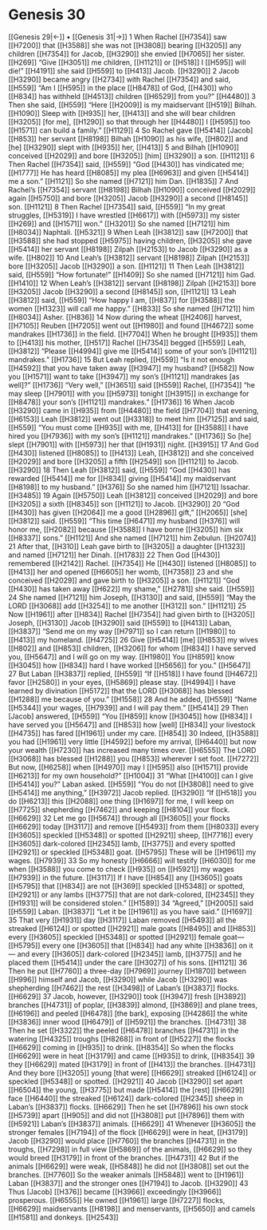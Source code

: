 # Genesis 30
[[Genesis 29|←]] • [[Genesis 31|→]]
1 When Rachel [[H7354]] saw [[H7200]] that [[H3588]] she was not [[H3808]] bearing [[H3205]] any children [[H7354]] for Jacob, [[H3290]] she envied [[H7065]] her sister. [[H269]] “Give [[H3051]] me  children, [[H1121]] or [[H518]] I [[H595]] will die!” [[H4191]] she said [[H559]] to [[H413]] Jacob. [[H3290]] 
2 Jacob [[H3290]] became angry [[H2734]] with Rachel [[H7354]] and said, [[H559]] “Am I [[H595]] in the place [[H8478]] of God, [[H430]] who [[H834]] has withheld [[H4513]] children [[H6529]] from you?” [[H4480]] 
3 Then she said, [[H559]] “Here [[H2009]] is my maidservant [[H519]] Bilhah. [[H1090]] Sleep with [[H935]] her, [[H413]] and she will bear children [[H3205]] [for me], [[H1290]] so that through her [[H4480]] I [[H595]] too [[H1571]] can build a family.” [[H1129]] 
4 So Rachel gave [[H5414]] [Jacob] [[H853]] her servant [[H8198]] Bilhah [[H1090]] as his wife, [[H802]] and [he] [[H3290]] slept with [[H935]] her, [[H413]] 
5 and Bilhah [[H1090]] conceived [[H2029]] and bore [[H3205]] [him] [[H3290]] a son. [[H1121]] 
6 Then Rachel [[H7354]] said, [[H559]] “God [[H430]] has vindicated me; [[H1777]] He has heard [[H8085]] my plea [[H6963]] and given [[H5414]] me  a son.” [[H1121]] So she named [[H7121]] him Dan. [[H1835]] 
7 And Rachel’s [[H7354]] servant [[H8198]] Bilhah [[H1090]] conceived [[H2029]] again [[H5750]] and bore [[H3205]] Jacob [[H3290]] a second [[H8145]] son. [[H1121]] 
8 Then Rachel [[H7354]] said, [[H559]] “In my great struggles, [[H5319]] I have wrestled [[H6617]] with [[H5973]] my sister [[H269]] and [[H1571]] won.” [[H3201]] So she named [[H7121]] him [[H8034]] Naphtali. [[H5321]] 
9 When Leah [[H3812]] saw [[H7200]] that [[H3588]] she had stopped [[H5975]] having children, [[H3205]] she gave [[H5414]] her servant [[H8198]] Zilpah [[H2153]] to Jacob [[H3290]] as a wife. [[H802]] 
10 And Leah’s [[H3812]] servant [[H8198]] Zilpah [[H2153]] bore [[H3205]] Jacob [[H3290]] a son. [[H1121]] 
11 Then Leah [[H3812]] said, [[H559]] “How fortunate!” [[H1409]] So she named [[H7121]] him Gad. [[H1410]] 
12 When Leah’s [[H3812]] servant [[H8198]] Zilpah [[H2153]] bore [[H3205]] Jacob [[H3290]] a second [[H8145]] son, [[H1121]] 
13 Leah [[H3812]] said, [[H559]] “How happy I am, [[H837]] for [[H3588]] the women [[H1323]] will call me happy.” [[H833]] So she named [[H7121]] him [[H8034]] Asher. [[H836]] 
14 Now during the wheat [[H2406]] harvest, [[H7105]] Reuben [[H7205]] went out [[H1980]] and found [[H4672]] some mandrakes [[H1736]] in the field. [[H7704]] When he brought [[H935]] them to [[H413]] his mother, [[H517]] Rachel [[H7354]] begged [[H559]] Leah, [[H3812]] “Please [[H4994]] give me [[H5414]] some of  your son’s [[H1121]] mandrakes.” [[H1736]] 
15 But Leah replied, [[H559]] “Is it not enough [[H4592]] that you have taken away [[H3947]] my husband? [[H582]] Now you [[H1571]] want to take [[H3947]] my son’s [[H1121]] mandrakes [as well]?” [[H1736]] “Very well,” [[H3651]] said [[H559]] Rachel, [[H7354]] “he may sleep [[H7901]] with you [[H5973]] tonight [[H3915]] in exchange for [[H8478]] your son’s [[H1121]] mandrakes.” [[H1736]] 
16 When Jacob [[H3290]] came in [[H935]] from [[H4480]] the field [[H7704]] that evening, [[H6153]] Leah [[H3812]] went out [[H3318]] to meet him [[H7125]] and said, [[H559]] “You must come [[H935]] with me, [[H413]] for [[H3588]] I have hired you [[H7936]] with my son’s [[H1121]] mandrakes.” [[H1736]] So [he] slept [[H7901]] with [[H5973]] her that [[H1931]] night. [[H3915]] 
17 And God [[H430]] listened [[H8085]] to [[H413]] Leah, [[H3812]] and she conceived [[H2029]] and bore [[H3205]] a fifth [[H2549]] son [[H1121]] to Jacob. [[H3290]] 
18 Then Leah [[H3812]] said, [[H559]] “God [[H430]] has rewarded [[H5414]] me for [[H834]] giving [[H5414]] my maidservant [[H8198]] to my husband.” [[H376]] So she named him [[H7121]] Issachar. [[H3485]] 
19 Again [[H5750]] Leah [[H3812]] conceived [[H2029]] and bore [[H3205]] a sixth [[H8345]] son [[H1121]] to Jacob. [[H3290]] 
20 “God [[H430]] has given [[H2064]] me a good [[H2896]] gift,” [[H2065]] [she] [[H3812]] said. [[H559]] “This time [[H6471]] my husband [[H376]] will honor me, [[H2082]] because [[H3588]] I have borne [[H3205]] him  six [[H8337]] sons.” [[H1121]] And she named [[H7121]] him Zebulun. [[H2074]] 
21 After that, [[H310]] Leah gave birth to [[H3205]] a daughter [[H1323]] and named [[H7121]] her Dinah. [[H1783]] 
22 Then God [[H430]] remembered [[H2142]] Rachel. [[H7354]] He [[H430]] listened [[H8085]] to [[H413]] her and opened [[H6605]] her womb, [[H7358]] 
23 and she conceived [[H2029]] and gave birth to [[H3205]] a son. [[H1121]] “God [[H430]] has taken away [[H622]] my shame,” [[H2781]] she said. [[H559]] 
24 She named [[H7121]] him Joseph, [[H3130]] and said, [[H559]] “May the LORD [[H3068]] add [[H3254]] to me  another [[H312]] son.” [[H1121]] 
25 Now [[H1961]] after [[H834]] Rachel [[H7354]] had given birth to [[H3205]] Joseph, [[H3130]] Jacob [[H3290]] said [[H559]] to [[H413]] Laban, [[H3837]] “Send me on my way [[H7971]] so I can return [[H1980]] to [[H413]] my homeland. [[H4725]] 
26 Give [[H5414]] [me] [[H853]] my wives [[H802]] and [[H853]] children, [[H3206]] for whom [[H834]] I have served you, [[H5647]] and I will go on my way. [[H1980]] You [[H859]] know [[H3045]] how [[H834]] hard I have worked [[H5656]] for you.” [[H5647]] 
27 But Laban [[H3837]] replied, [[H559]] “If [[H518]] I have found [[H4672]] favor [[H2580]] in your eyes, [[H5869]] please stay. [[H4994]] I have learned by divination [[H5172]] that the LORD [[H3068]] has blessed [[H1288]] me because of you.” [[H1558]] 
28 And he added, [[H559]] “Name [[H5344]] your wages, [[H7939]] and I will pay them.” [[H5414]] 
29 Then [Jacob] answered, [[H559]] “You [[H859]] know [[H3045]] how [[H834]] I have served you [[H5647]] and [[H853]] how [well] [[H834]] your livestock [[H4735]] has fared [[H1961]] under my care. [[H854]] 
30 Indeed, [[H3588]] you had [[H1961]] very little [[H4592]] before my arrival, [[H6440]] but now your wealth [[H7230]] has increased many times over. [[H6555]] The LORD [[H3068]] has blessed [[H1288]] you [[H853]] wherever I set foot. [[H7272]] But now, [[H6258]] when [[H4970]] may I [[H595]] also [[H1571]] provide [[H6213]] for my own household?” [[H1004]] 
31 “What [[H4100]] can I give [[H5414]] you?”  Laban asked. [[H559]] “You do not [[H3808]] need to give [[H5414]] me  anything,” [[H3972]] Jacob replied. [[H3290]] “If [[H518]] you do [[H6213]] this [[H2088]] one thing [[H1697]] for me,  I will keep on [[H7725]] shepherding [[H7462]] and keeping [[H8104]] your flock. [[H6629]] 
32 Let me go [[H5674]] through all [[H3605]] your flocks [[H6629]] today [[H3117]] and remove [[H5493]] from them [[H8033]] every [[H3605]] speckled [[H5348]] or spotted [[H2921]] sheep, [[H7716]] every [[H3605]] dark-colored [[H2345]] lamb, [[H3775]] and every spotted [[H2921]] or speckled [[H5348]] goat. [[H5795]] These will be [[H1961]] my wages. [[H7939]] 
33 So my honesty [[H6666]] will testify [[H6030]] for me  when [[H3588]] you come to check [[H935]] on [[H5921]] my wages [[H7939]] in the future. [[H3117]] If I have [[H854]] any [[H3605]] goats [[H5795]] that [[H834]] are not [[H369]] speckled [[H5348]] or spotted, [[H2921]] or any lambs [[H3775]] that are not dark-colored, [[H2345]] they [[H1931]] will be considered stolen.” [[H1589]] 
34 “Agreed,” [[H2005]] said [[H559]] Laban. [[H3837]] “Let it be [[H1961]] as you have said.” [[H1697]] 
35 That very [[H1931]] day [[H3117]] Laban removed [[H5493]] all the streaked [[H6124]] or spotted [[H2921]] male goats [[H8495]] and [[H853]] every [[H3605]] speckled [[H5348]] or spotted [[H2921]] female goat— [[H5795]] every one [[H3605]] that [[H834]] had any white [[H3836]] on it—  and every [[H3605]] dark-colored [[H2345]] lamb, [[H3775]] and he placed them [[H5414]] under the care [[H3027]] of his sons. [[H1121]] 
36 Then he put [[H7760]] a three-day [[H7969]] journey [[H1870]] between [[H996]] himself and Jacob, [[H3290]] while Jacob [[H3290]] was shepherding [[H7462]] the rest [[H3498]] of Laban’s [[H3837]] flocks. [[H6629]] 
37 Jacob, however, [[H3290]] took [[H3947]] fresh [[H3892]] branches [[H4731]] of poplar, [[H3839]] almond, [[H3869]] and plane trees, [[H6196]] and peeled [[H6478]] [the bark],  exposing [[H4286]] the white [[H3836]] inner wood [[H6479]] of [[H5921]] the branches. [[H4731]] 
38 Then he set [[H3322]] the peeled [[H6478]] branches [[H4731]] in the watering [[H4325]] troughs [[H8268]] in front of [[H5227]] the flocks [[H6629]] coming in [[H935]] to drink. [[H8354]] So when the flocks [[H6629]] were in heat [[H3179]] and came [[H935]] to drink, [[H8354]] 
39 they [[H6629]] mated [[H3179]] in front of [[H413]] the branches. [[H4731]] And they bore [[H3205]] young [that were] [[H6629]] streaked [[H6124]] or speckled [[H5348]] or spotted. [[H2921]] 
40 Jacob [[H3290]] set apart [[H6504]] the young, [[H3775]] but made [[H5414]] the [rest] [[H6629]] face [[H6440]] the streaked [[H6124]] dark-colored [[H2345]] sheep in Laban’s [[H3837]] flocks. [[H6629]] Then he set [[H7896]] his own stock [[H5739]] apart [[H905]] and did not [[H3808]] put [[H7896]] them with [[H5921]] Laban’s [[H3837]] animals. [[H6629]] 
41 Whenever [[H3605]] the stronger females [[H7194]] of the flock [[H6629]] were in heat, [[H3179]] Jacob [[H3290]] would place [[H7760]] the branches [[H4731]] in the troughs, [[H7298]] in full view [[H5869]] of the animals, [[H6629]] so they would breed [[H3179]] in front of the branches. [[H4731]] 
42 But if the animals [[H6629]] were weak, [[H5848]] he did not [[H3808]] set out the branches. [[H7760]] So the weaker animals [[H5848]] went to [[H1961]] Laban [[H3837]] and the stronger ones [[H7194]] to Jacob. [[H3290]] 
43 Thus [Jacob] [[H376]] became [[H3966]] exceedingly [[H3966]] prosperous. [[H6555]] He owned [[H1961]] large [[H7227]] flocks, [[H6629]] maidservants [[H8198]] and menservants, [[H5650]] and camels [[H1581]] and donkeys. [[H2543]] 
